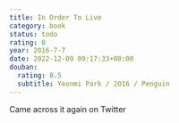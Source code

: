 ```yaml
---
title: In Order To Live
category: book
status: todo
rating: 0
year: 2016-7-7
date: 2022-12-09 09:17:33+08:00
douban:
  rating: 8.5
  subtitle: Yeonmi Park / 2016 / Penguin
---
```


Came across it again on Twitter
